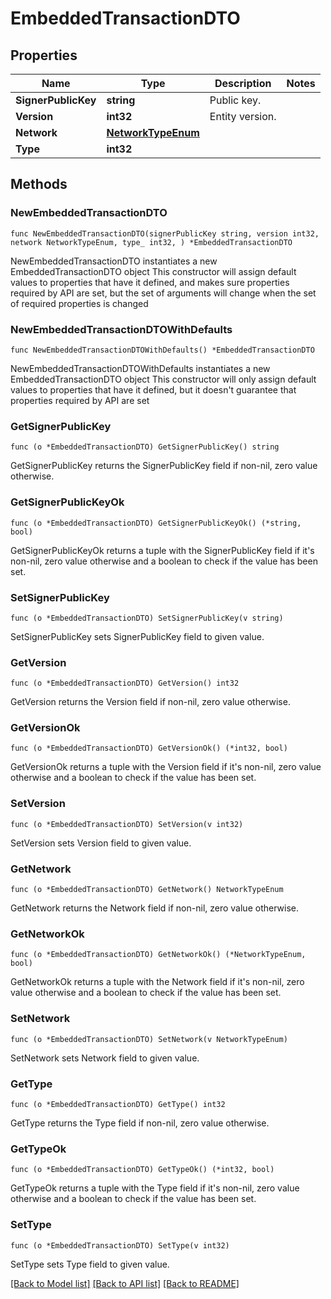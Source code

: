 # EmbeddedTransactionDTO

## Properties

Name | Type | Description | Notes
------------ | ------------- | ------------- | -------------
**SignerPublicKey** | **string** | Public key. | 
**Version** | **int32** | Entity version. | 
**Network** | [**NetworkTypeEnum**](NetworkTypeEnum.md) |  | 
**Type** | **int32** |  | 

## Methods

### NewEmbeddedTransactionDTO

`func NewEmbeddedTransactionDTO(signerPublicKey string, version int32, network NetworkTypeEnum, type_ int32, ) *EmbeddedTransactionDTO`

NewEmbeddedTransactionDTO instantiates a new EmbeddedTransactionDTO object
This constructor will assign default values to properties that have it defined,
and makes sure properties required by API are set, but the set of arguments
will change when the set of required properties is changed

### NewEmbeddedTransactionDTOWithDefaults

`func NewEmbeddedTransactionDTOWithDefaults() *EmbeddedTransactionDTO`

NewEmbeddedTransactionDTOWithDefaults instantiates a new EmbeddedTransactionDTO object
This constructor will only assign default values to properties that have it defined,
but it doesn't guarantee that properties required by API are set

### GetSignerPublicKey

`func (o *EmbeddedTransactionDTO) GetSignerPublicKey() string`

GetSignerPublicKey returns the SignerPublicKey field if non-nil, zero value otherwise.

### GetSignerPublicKeyOk

`func (o *EmbeddedTransactionDTO) GetSignerPublicKeyOk() (*string, bool)`

GetSignerPublicKeyOk returns a tuple with the SignerPublicKey field if it's non-nil, zero value otherwise
and a boolean to check if the value has been set.

### SetSignerPublicKey

`func (o *EmbeddedTransactionDTO) SetSignerPublicKey(v string)`

SetSignerPublicKey sets SignerPublicKey field to given value.


### GetVersion

`func (o *EmbeddedTransactionDTO) GetVersion() int32`

GetVersion returns the Version field if non-nil, zero value otherwise.

### GetVersionOk

`func (o *EmbeddedTransactionDTO) GetVersionOk() (*int32, bool)`

GetVersionOk returns a tuple with the Version field if it's non-nil, zero value otherwise
and a boolean to check if the value has been set.

### SetVersion

`func (o *EmbeddedTransactionDTO) SetVersion(v int32)`

SetVersion sets Version field to given value.


### GetNetwork

`func (o *EmbeddedTransactionDTO) GetNetwork() NetworkTypeEnum`

GetNetwork returns the Network field if non-nil, zero value otherwise.

### GetNetworkOk

`func (o *EmbeddedTransactionDTO) GetNetworkOk() (*NetworkTypeEnum, bool)`

GetNetworkOk returns a tuple with the Network field if it's non-nil, zero value otherwise
and a boolean to check if the value has been set.

### SetNetwork

`func (o *EmbeddedTransactionDTO) SetNetwork(v NetworkTypeEnum)`

SetNetwork sets Network field to given value.


### GetType

`func (o *EmbeddedTransactionDTO) GetType() int32`

GetType returns the Type field if non-nil, zero value otherwise.

### GetTypeOk

`func (o *EmbeddedTransactionDTO) GetTypeOk() (*int32, bool)`

GetTypeOk returns a tuple with the Type field if it's non-nil, zero value otherwise
and a boolean to check if the value has been set.

### SetType

`func (o *EmbeddedTransactionDTO) SetType(v int32)`

SetType sets Type field to given value.



[[Back to Model list]](../README.md#documentation-for-models) [[Back to API list]](../README.md#documentation-for-api-endpoints) [[Back to README]](../README.md)


